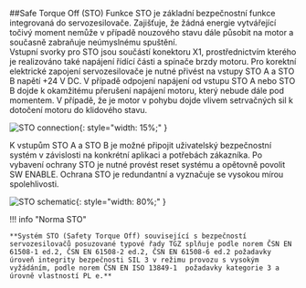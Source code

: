 ##Safe Torque Off (STO)
Funkce STO je základní bezpečnostní funkce integrovaná do servozesilovače. 
Zajišťuje, že žádná energie vytvářející točivý moment nemůže v případě nouzového stavu dále působit na motor a současně zabraňuje neúmyslnému spuštění.   
Vstupní svorky pro STO jsou součástí konektoru X1, prostřednictvím kterého je realizováno také napájení řídící části a spínače brzdy motoru. 
Pro korektní elektrické zapojení servozesilovače je nutné přivést na vstupy STO A a STO B napětí +24 V DC. 
V případě odpojení napájení od vstupu STO A nebo STO B dojde k okamžitému přerušení napájení motoru, který nebude dále pod momentem. 
V případě, že je motor v pohybu dojde vlivem setrvačných sil k dotočení motoru do klidového stavu.

![STO connection](../../../../source/img/STOpins.png){: style="width: 15%;" }

K vstupům STO A a STO B je možné připojit uživatelský bezpečnostní systém v závislosti na konkrétní aplikaci a potřebách zákazníka.
Po vybavení ochrany STO je nutné provést reset systému a opětovně povolit SW ENABLE. 
Ochrana STO je redundantní a vyznačuje se vysokou mírou spolehlivosti.

![STO schematic](../../../../source/img/STOschematic.png){: style="width: 80%;" }

!!! info "Norma STO"

	**Systém STO (Safety Torque Off) související s bezpečností servozesilovačů posuzované typové řady TGZ splňuje podle norem ČSN EN 61508-1 ed.2, ČSN EN 61508-2 ed.2, ČSN EN 61508-6 ed.2 požadavky
	úroveň integrity bezpečnosti SIL 3 v režimu provozu s vysokým vyžádáním, podle norem ČSN EN ISO 13849-1  požadavky kategorie 3 a úrovně vlastností PL e.**

